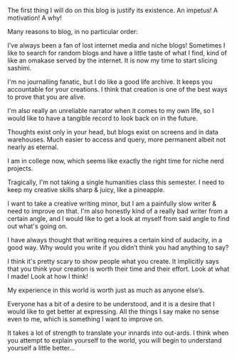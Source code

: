 The first thing I will do on this blog is justify its existence. An impetus! A motivation! A why!

Many reasons to blog, in no particular order:

I’ve always been a fan of lost internet media and niche blogs! Sometimes I like to search for random blogs and have a little taste of what I find, kind of like an omakase served by the internet. It is now my time to start slicing sashimi.

I'm no journalling fanatic, but I do like a good life archive. It keeps you accountable for your creations. I think that creation is one of the best ways to prove that you are alive. 

I'm also really an unreliable narrator when it comes to my own life, so I would like to have a tangible record to look back on in the future. 

Thoughts exist only in your head, but blogs exist on screens and in data warehouses. Much easier to access and query, more permanent albeit not nearly as eternal. 

I am in college now, which seems like exactly the right time for niche nerd projects. 

Tragically, I'm not taking a single humanities class this semester. I need to keep my creative skills sharp & juicy, like a pineapple. 

I want to take a creative writing minor, but I am a painfully slow writer & need to improve on that. I'm also honestly kind of a really bad writer from a certain angle, and I would like to get a look at myself from said angle to find out what's going on.

I have always thought that writing requires a certain kind of audacity, in a good way. Why would you write if you didn’t think you had anything to say?

I think it's pretty scary to show people what you create. It implicitly says that you think your creation is worth their time and their effort. Look at what I made! Look at how I think!

My experience in this world is worth just as much as anyone else’s. 

Everyone has a bit of a desire to be understood, and it is a desire that I would like to get better at expressing. All the things I say make no sense even to me, which is something I want to improve on.

It takes a lot of strength to translate your innards into out-ards. I think when you attempt to explain yourself to the world, you will begin to understand yourself a little better…
